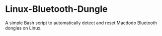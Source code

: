 # Linux-Bluetooth-Dungle
A simple Bash script to automatically detect and reset Macdodo Bluetooth dongles on Linux.
